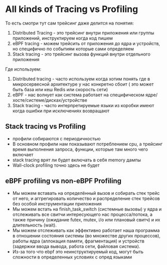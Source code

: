 # All kinds of Tracing vs Profiling
То есть смотри тут сам трейсинг даже делится на понятия:
1) Distributed Tracing - это трейсинг внутри приложения или группы приложений, инструктируем когда код пишем
2) eBPF tracing - можем трейсить от  приложения до ядра и устройств, но специфично по событиям которые сами определяем
3) Stack tracing - это трейсинг вызова функций внутри отдельного приложения

Где используем:
1) Distributed tracing - часто используем когда хотим понять где в микросервесной архитектуре у нас конкретно сбоит ( это может быть база или кеш Redis или скорость сети)
2) eBPF - нас волнует как система работает на специфическом ядре/хосте/системе/дисках/устройстве
3) Stack tracing - часто интерпретируемые языки из коробки имеют когда ошибки при исключениях возвращают

## Stack tracing vs Profiling
 - профили собираются с периодичностью
 - В основном профили нам показывают потреблением cpu, а трейсинг время выполнения запроса, функции, которые там много чего включает
 - stack tracing врят ли будет включать в себя memory дампы
 - Wall-clock profiling точно здесь не будет

## eBPF profiling vs non-eBPF Profiling
- Мы можем вставать на определённый вызов и собирать стек трейс от него, и аггрегировать количество и распределение стек трейсов без особой инструментации приложения
- Мы можем встать на finish_task_switch (системные вызовы) у ядра и отслеживать все свитчи интересующего нас процесса/потока, а также причину (ожидание futex, mutex, i/o или плановый свитч) и их длительность (wait).
- Мы можем отслеживать как эффективно работает наша программа в отношении состояния системы (во множестве других процессов), работы ядра (аллокация памяти, фрагментация) и устройств (задержки ввода вывода, работа сети, файловая система).
- Из-за того что ebpf это неинструктируемый код, могут быть сложности в определенных условиях с опред языками
